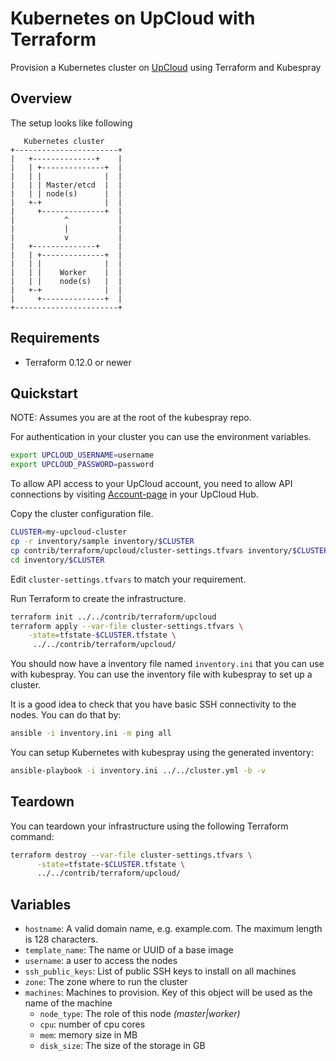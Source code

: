 # Kubernetes on UpCloud with Terraform

Provision a Kubernetes cluster on [UpCloud](https://upcloud.com/) using Terraform and Kubespray

## Overview

The setup looks like following

```text
   Kubernetes cluster
+-----------------------+
|   +--------------+    |
|   | +--------------+  |
|   | |              |  |
|   | | Master/etcd  |  |
|   | | node(s)      |  |
|   +-+              |  |
|     +--------------+  |
|           ^           |
|           |           |
|           v           |
|   +--------------+    |
|   | +--------------+  |
|   | |              |  |
|   | |    Worker    |  |
|   | |    node(s)   |  |
|   +-+              |  |
|     +--------------+  |
+-----------------------+
```

## Requirements

* Terraform 0.12.0 or newer

## Quickstart

NOTE: Assumes you are at the root of the kubespray repo.

For authentication in your  cluster you can use the environment variables.

```bash
export UPCLOUD_USERNAME=username
export UPCLOUD_PASSWORD=password
```

To allow API access to your UpCloud account, you need to allow API connections by visiting [Account-page](https://hub.upcloud.com/account) in your UpCloud Hub.

Copy the cluster configuration file.

```bash
CLUSTER=my-upcloud-cluster
cp -r inventory/sample inventory/$CLUSTER
cp contrib/terraform/upcloud/cluster-settings.tfvars inventory/$CLUSTER/
cd inventory/$CLUSTER
```

Edit  `cluster-settings.tfvars`  to match your requirement.

Run Terraform to create the infrastructure.

```bash
terraform init ../../contrib/terraform/upcloud
terraform apply --var-file cluster-settings.tfvars \
    -state=tfstate-$CLUSTER.tfstate \
     ../../contrib/terraform/upcloud/
```

You should now have a inventory file named `inventory.ini` that you can use with kubespray.
You can use the inventory file  with kubespray to set up a cluster.

It is a good idea to check that you have basic SSH connectivity to the nodes. You can do that by:

```bash
ansible -i inventory.ini -m ping all
```

You can setup Kubernetes with kubespray using the generated inventory:

```bash
ansible-playbook -i inventory.ini ../../cluster.yml -b -v
```

## Teardown

You can teardown your infrastructure using the following Terraform command:

```bash
terraform destroy --var-file cluster-settings.tfvars \
      -state=tfstate-$CLUSTER.tfstate \
      ../../contrib/terraform/upcloud/
```

## Variables

* `hostname`: A valid domain name, e.g. example.com. The maximum length is 128 characters.
* `template_name`: The name or UUID  of a base image
* `username`: a user to access the nodes
* `ssh_public_keys`: List of public SSH keys to install on all machines
* `zone`: The zone where to run the cluster
* `machines`: Machines to provision. Key of this object will be used as the name of the machine
  * `node_type`: The role of this node *(master|worker)*
  * `cpu`: number of cpu cores
  * `mem`: memory size in MB
  * `disk_size`: The size of the storage in GB
